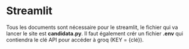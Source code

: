 # Streamlit
Tous les documents sont nécessaire pour le streamlit, le fichier qui va lancer le site est **candidata.py**.
Il faut également crér un fichier **.env** qui contiendra le clé API pour accéder à groq (KEY = {clé}).
